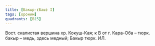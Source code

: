 ```yaml
---
title: [Бакыр-❮Баш❯ I]
tags: [ороним]
quadrants: [В15]
---
```


Вост. скалистая вершина хр. Кокуш-Кая; к В от г. Кара-Оба – тюрк. бакыр – медь,
здесь медный; Бакыр тюрк. ИЛ.
